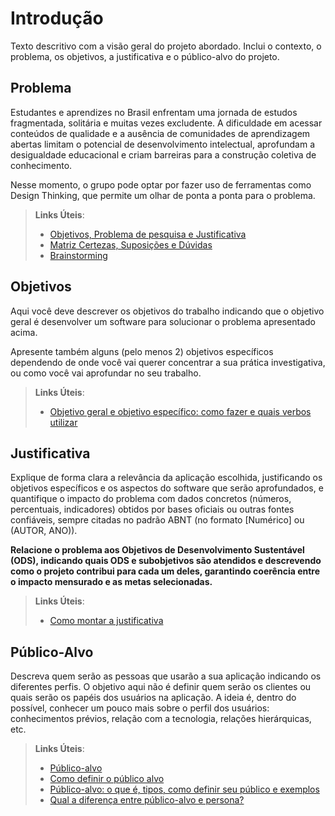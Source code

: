 # Introdução

Texto descritivo com a visão geral do projeto abordado. Inclui o contexto, o problema, os objetivos, a justificativa e o público-alvo do projeto.

## Problema
Estudantes e aprendizes no Brasil enfrentam uma jornada de estudos fragmentada, solitária e muitas vezes excludente. A dificuldade em acessar conteúdos de qualidade e a ausência de comunidades de aprendizagem abertas limitam o potencial de desenvolvimento intelectual, aprofundam a desigualdade educacional e criam barreiras para a construção coletiva de conhecimento. 

Nesse momento, o grupo pode optar por fazer uso  de ferramentas como Design Thinking, que permite um olhar de ponta a ponta para o problema.

> **Links Úteis**:
> - [Objetivos, Problema de pesquisa e Justificativa](https://medium.com/@versioparole/objetivos-problema-de-pesquisa-e-justificativa-c98c8233b9c3)
> - [Matriz Certezas, Suposições e Dúvidas](https://medium.com/educa%C3%A7%C3%A3o-fora-da-caixa/matriz-certezas-suposi%C3%A7%C3%B5es-e-d%C3%BAvidas-fa2263633655)
> - [Brainstorming](https://www.euax.com.br/2018/09/brainstorming/)

## Objetivos

Aqui você deve descrever os objetivos do trabalho indicando que o objetivo geral é desenvolver um software para solucionar o problema apresentado acima. 

Apresente também alguns (pelo menos 2) objetivos específicos dependendo de onde você vai querer concentrar a sua prática investigativa, ou como você vai aprofundar no seu trabalho.
 
> **Links Úteis**:
> - [Objetivo geral e objetivo específico: como fazer e quais verbos utilizar](https://blog.mettzer.com/diferenca-entre-objetivo-geral-e-objetivo-especifico/)

## Justificativa

Explique de forma clara a relevância da aplicação escolhida, justificando os objetivos específicos e os aspectos do software que serão aprofundados, e quantifique o impacto do problema com dados concretos (números, percentuais, indicadores) obtidos por bases oficiais ou outras fontes confiáveis, sempre citadas no padrão ABNT (no formato [Numérico] ou (AUTOR, ANO)).

**Relacione o problema aos Objetivos de Desenvolvimento Sustentável (ODS), indicando quais ODS e subobjetivos são atendidos e descrevendo como o projeto contribui para cada um deles, garantindo coerência entre o impacto mensurado e as metas selecionadas.**

> **Links Úteis**:
> - [Como montar a justificativa](https://guiadamonografia.com.br/como-montar-justificativa-do-tcc/)

## Público-Alvo

Descreva quem serão as pessoas que usarão a sua aplicação indicando os diferentes perfis. O objetivo aqui não é definir quem serão os clientes ou quais serão os papéis dos usuários na aplicação. A ideia é, dentro do possível, conhecer um pouco mais sobre o perfil dos usuários: conhecimentos prévios, relação com a tecnologia, relações hierárquicas, etc.

> **Links Úteis**:
> - [Público-alvo](https://blog.hotmart.com/pt-br/publico-alvo/)
> - [Como definir o público alvo](https://exame.com/pme/5-dicas-essenciais-para-definir-o-publico-alvo-do-seu-negocio/)
> - [Público-alvo: o que é, tipos, como definir seu público e exemplos](https://klickpages.com.br/blog/publico-alvo-o-que-e/)
> - [Qual a diferença entre público-alvo e persona?](https://rockcontent.com/blog/diferenca-publico-alvo-e-persona/)
